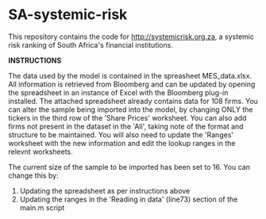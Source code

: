 # SA-systemic-risk
This repository contains the code for http://systemicrisk.org.za, a systemic risk ranking of South Africa's financial institutions.

__INSTRUCTIONS__

 The data used by the model is contained in the spreasheet MES_data.xlsx. All information is retrieved from Bloomberg and can be updated by opening the spreadsheet in an instance of Excel with the Bloomberg plug-in installed. The attached spreadsheet already contains data for 108 firms. You can alter the sample being imported into the model, by changing ONLY the tickers in the third row of the 'Share Prices' worksheet. You can also add firms not present in the dataset in the 'All', taking note of the format and structure to be maintained. You will also need to update the 'Ranges' worksheet with the new information and edit the lookup ranges in the relevnt worksheets. 
 
 The current size of the sample to be imported has been set to 16. You can change this by:
 
 1. Updating the spreadsheet as per instructions above
 2. Updating the ranges in the 'Reading in data' (line73) section of the main.m script
 
